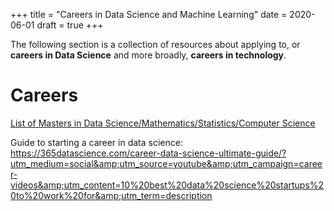 +++
title = "Careers in Data Science and Machine Learning"
date = 2020-06-01
draft = true
+++

The following section is a collection of resources about applying to, or **careers in Data Science** and more broadly, **careers in technology**.

# Careers

[List of Masters in Data Science/Mathematics/Statistics/Computer Science](https://github.com/dsatlse/Careers/blob/master/Masters.md)

Guide to starting a career in data science:
https://365datascience.com/career-data-science-ultimate-guide/?utm_medium=social&amp;utm_source=youtube&amp;utm_campaign=career-videos&amp;utm_content=10%20best%20data%20science%20startups%20to%20work%20for&amp;utm_term=description
